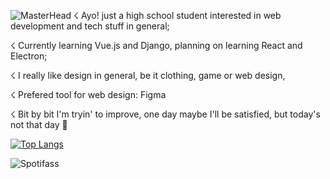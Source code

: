 ![MasterHead](https://i.imgur.com/cmQcrT7.png)
☇ Ayo! just a high school student interested in web development and tech stuff in general;

☇ Currently learning Vue.js and Django, planning on learning React and Electron;

☇ I really like design in general, be it clothing, game or web design, 

☇ Prefered tool for web design: Figma

☇ Bit by bit I'm tryin' to improve, one day maybe I'll be satisfied, but today's not that day 👻

[![Top Langs](https://github-readme-stats.vercel.app/api/top-langs/?username=GustavodePaulaGorges&layout=compact)](https://github.com/GustavodePaulaGorges/github-readme-stats)

![Spotifass](https://spotify-recently-played-readme.vercel.app/api?user=98sxfxj2y7k7vzye4qo05kntf)

